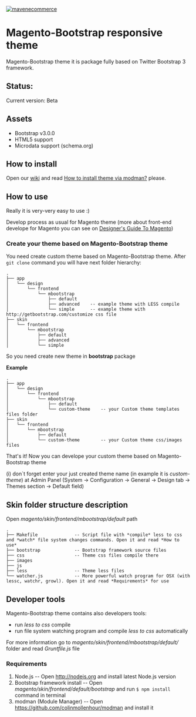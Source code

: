 <a href="http://mavenecommerce.com/services/">![mavenecommerce](http://mavenecommerce.com/wp-content/uploads/2014/03/logo@2x.gif)</a>

# Magento-Bootstrap responsive theme

Magento-Bootstrap theme it is package fully based on Twitter Bootstrap 3 framework.

## Status:

Current version: Beta

## Assets

* Bootstrap v3.0.0
* HTML5 support
* Microdata support (schema.org)

## How to install

Open our [wiki](https://github.com/mavenecommerce/mbootstrap/wiki) and read [How to install theme via modman?](https://github.com/mavenecommerce/mbootstrap/wiki/How-to-install-theme-via-modman%3F) please.

## How to use

Really it is very-very easy to use :)

Develop process as usual for Magento theme (more about front-end develope for Magento you can see on [Designer's Guide To Magento](http://www.magentocommerce.com/design_guide/articles/working-with-magento-themes))

### Create your theme based on Magento-Bootstrap theme

You need create custom theme based on Magento-Bootstrap theme.
After `git clone` command you will have next folder hierarchy:

```
.
├── app
│   └── design
│       └── frontend
│           └── mbootstrap
│               ├── default
│               ├── advanced    -- example theme with LESS compile
│               └── simple      -- example theme with http://getbootstrap.com/customize css file
├── skin
│   └── frontend
│       └── mbootstrap
│           ├── default
│           ├── advanced
│           └── simple
```

So you need create new theme in **bootstrap** package

**Example**
```
.
├── app
│   └── design
│       └── frontend
│           └── mbootstrap
│               ├── default
│               └── custom-theme    -- your Custom theme templates files folder
├── skin
│   └── frontend
│       └── mbootstrap
│           ├── default
│           └── custom-theme        -- your Custom theme css/images files
```

That's it!
Now you can develope your custom theme based on Magento-Bootstrap theme

(i) don`t forget enter your just created theme name (in example it is *custom-theme*)
at Admin Panel (System -> Configuration -> General -> Design tab -> Themes section -> Default field)

## Skin folder structure description

Open *magento/skin/frontend/mbootstrap/default* path

```
.
├── Makefile              -- Script file with *compile* less to css and *watch* file system changes commands. Open it and read *How to use*
├── bootstrap             -- Bootstrap framework source files
├── css                   -- Theme css files compile there
├── images
├── js
├── less                  -- Theme less files
└── watcher.js            -- More powerful watch program for OSX (with lessc, watchr, growl). Open it and read *Requirements* for use

```

## Developer tools

Magento-Bootstrap theme contains also developers tools:
* run *less to css* compile
* run file system watching program and compile *less to css* automatically

For more information go to *magento/skin/frontend/mbootstrap/default/* folder and read *Gruntfile.js* file

### Requirements

1. Node.js                              -- Open http://nodejs.org and install latest Node.js version
2. Bootstrap framework install          -- Open *magento/skin/frontend/default/bootstrap* and run `$ npm install` command in terminal
3. modman (Module Manager)              -- Open https://github.com/colinmollenhour/modman and install it

